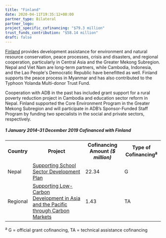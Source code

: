 ```yaml
---
title: "Finland"
date: 2020-04-11T19:35:12+08:00
partner_type: Bilateral
partner_logo:
project_specific_cofinancing: "$79.3 million"
trust_funds_contribution: "$58.14 million"
draft: false
---
```


<a href="https://www.adb.org/publications/finland-fact-sheet" target="_blank">Finland</a> provides development assistance for environment and natural resource conservation, peace processes, crisis and disasters, and regional cooperation, particularly in Central Asia and the Greater Mekong Subregion. Nepal and Viet Nam are long-term partners, while Cambodia, Indonesia, and the Lao People's Democratic Republic have benefitted as well. Finland supports the peace process in Myanmar and has also contributed to the Typhoon Yolanda Multi-donor Trust Fund.

Cooperation with ADB in the past has included grant support for a rural poverty reduction project in Cambodia and education sector reform in Nepal. Finland supported the Core Environment Program in the Greater Mekong Subregion and will participate in ADB’s Sponsor-Funded Staff Program by funding two specialists in the social and private sectors, respectively.

##### _1 January 2014–31 December 2019_ Cofinanced with Finland

<table class="table dr-partner-table">

<tr>
<th>Country</th>
<th>Project</th>
<th>Cofinancing Amount <em>($ million)</em></th>
<th>Type of Cofinancing<sup>a</sup></th>
</tr>
<tr>
<td>Nepal</td>
<td><a
href="https://www.adb.org/projects/49424-001/main" target="_blank">Supporting School Sector Development Plan</a></td>
<td>22.34 </td>
<td>G</td>
</tr>
<tr>
<td>Regional</td>
<td><a
href="https://www.adb.org/projects/49270-001/main" target="_blank">Supporting Low-Carbon Development in Asia and the Pacific through Carbon Markets</a></td>
<td>1.43 </td>
<td>TA</td>
</tr>

</table>

<p class="dr-footnote"><sup>a</sup> G = official grant cofinancing, TA = technical assistance cofinancing</p>
